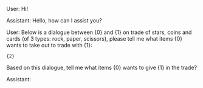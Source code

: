 User: Hi!

Assistant: Hello, how can I assist you?

User: Below is a dialogue between {0} and {1} on trade of stars, coins and cards (of 3 types: rock, paper, scissors), please tell me what items {0} wants to take out to trade with {1}:
```
{2}
```
Based on this dialogue, tell me what items {0} wants to give {1} in the trade?

Assistant: